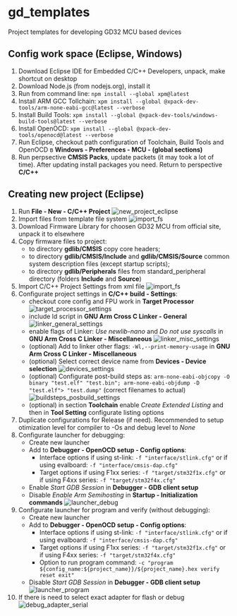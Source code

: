 # gd_templates
Project templates for developing GD32 MCU based devices

## Config work space (Eclipse, Windows)
1. Download Eclipse IDE for Embedded C/C++ Developers, unpack, make shortcut on desktop
1. Download Node.js (from nodejs.org), install it
1. Run from command line: `npm install --global xpm@latest`
1. Install ARM GCC Tollchain: `xpm install --global @xpack-dev-tools/arm-none-eabi-gcc@latest --verbose`
1. Install Build Tools: `xpm install --global @xpack-dev-tools/windows-build-tools@latest --verbose`
1. Install OpenOCD: `xpm install --global @xpack-dev-tools/openocd@latest --verbose`
1. Run Eclipse, checkout path configuration of Toolchain, Build Tools and OpenOCD в **Windows - Preferences - MCU - (global sections)**
1. Run perpsective **CMSIS Packs**, update packets (it may took a lot of time). After updating install packages you need. Return to perspective **C/C++**


## Creating new project (Eclipse)
1. Run **File - New - C/C++ Project**
![new_project_eclipse](readme_img/new_project_eclipse.png)
1. Import files from template file system
![import_fs](readme_img/import_fs.png)
1. Download Firmware Library for choosen GD32 MCU from official site, unpack it to elsewhere
1. Copy firmware files to project:
	- to directory **gdlib/CMSIS** copy core headers;
	- to directory **gdlib/CMSIS/Include** and **gdlib/CMSIS/Source** common system description files (except startup scripts);
	- to directory **gdlib/Peripherals** files from standard_peripheral directory (folders **Include** and **Source**)
1. Import C/C++ Project Settings from xml file
![import_fs](readme_img/import_settings.png)
1. Configurate project settings in **C/C++ build - Settings**:
	- checkout core config and FPU work in **Target Processor**
	![target_processor_settings](readme_img/target_processor_settings.png)
	- include ld script in **GNU Arm Cross C Linker - General**
	![linker_general_settings](readme_img/linker_general_settings.png)
	- enable flags of Linker: *Use newlib-nano* and *Do not use syscalls* in **GNU Arm Cross C Linker - Miscellaneous**
	![linker_misc_settings](readme_img/linker_misc_settings.png)
	- (optional) Add to linker other flags: `-Wl,--print-memory-usage` in **GNU Arm Cross C Linker - Miscellaneous**
	- (optional) Select correct device name from **Devices - Device selection**
	![devices_settings](readme_img/devices_settings.png)
	- (optional) Configurate post-build steps as: `arm-none-eabi-objcopy -O binary "test.elf" "test.bin"; arm-none-eabi-objdump -D "test.elf"> "test.dump"` (correct filenames to actual)
	![buildsteps_posbuild_settings](readme_img/buildsteps_posbuild_settings.png)
	- (optional) in section **Toolchain** enable *Create Extended Listing* and then in **Tool Setting** configurate listing options
1. Duplicate configurations for Release (if need). Recommended to setup otimization level for compiler to -Os and debug level to *None* 
1. Configurate launcher for debugging:
	- Create new launcher
	- Add to **Debugger - OpenOCD setup - Config options**:
		- Interface options if using st-link: `-f "interface/stlink.cfg"` or if using evalboard: `-f "interface/cmsis-dap.cfg"`
		- Target options if using F1xx series: `-f "target/stm32f1x.cfg"` or if using F4xx series: `-f "target/stm32f4x.cfg"`
	- Enable *Start GDB Session* in **Debugger - GDB client setup**
	- Disable *Enable Arm Semihosting* in **Startup - Initialization commands**
	![launcher_debug](readme_img/launcher_debug.png)
1. Configurate launcher for program and verify (without debugging):
	- Create new launcher
	- Add to **Debugger - OpenOCD setup - Config options**: 
		- Interface options if using st-link: `-f "interface/stlink.cfg"` or if using evalboard: `-f "interface/cmsis-dap.cfg"`
		- Target options if using F1xx series: `-f "target/stm32f1x.cfg"` or if using F4xx series: `-f "target/stm32f4x.cfg"`
		- Option to run program command: `-c "program ${config_name:${project_name}}/${project_name}.hex verify reset exit"`
	- Disable *Start GDB Session* in **Debugger - GDB client setup**
	![launcher_program](readme_img/launcher_program.png)
1. If there is need to select exact adapter for flash or debug
	![debug_adapter_serial](readme_img/debug_adapter_serial.png)
